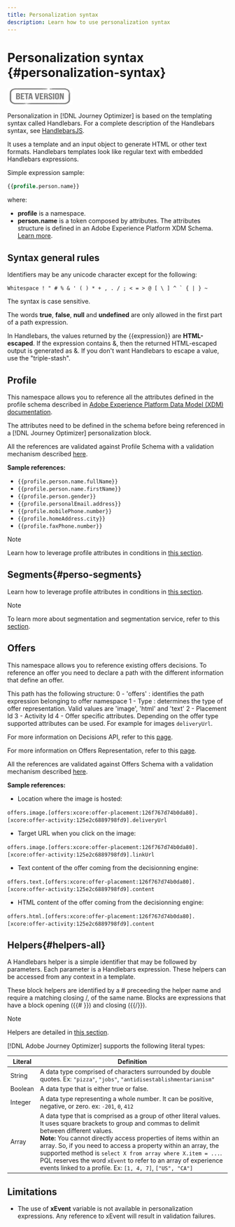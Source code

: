 ```yaml
---
title: Personalization syntax
description: Learn how to use personalization syntax
---
```

# Personalization syntax {#personalization-syntax}

![](../assets/do-not-localize/badge.png)

Personalization in [!DNL Journey Optimizer] is based on the templating syntax called Handlebars.
For a complete description of the Handlebars syntax, see [HandlebarsJS](https://handlebarsjs.com/).

It uses a template and an input object to generate HTML or other text formats. Handlebars templates look like regular text with embedded Handlebars expressions.

Simple expression sample:

```sql
{{profile.person.name}}
```

where:

* **profile** is a namespace.
* **person.name** is a token composed by attributes. The attributes structure is defined in an Adobe Experience Platform XDM Schema. [Learn more](https://experienceleague.adobe.com/docs/experience-platform/xdm/home.html).

## Syntax general rules

Identifiers may be any unicode character except for the following:

```
Whitespace ! " # % & ' ( ) * + , . / ; < = > @ [ \ ] ^ ` { | } ~
```

The syntax is case sensitive.

The words **true**, **false**, **null** and **undefined** are only allowed in the first part of a path expression.

In Handlebars, the values returned by the {{expression}} are **HTML-escaped**. If the expression contains &, then the returned HTML-escaped output is generated as &amp;. If you don't want Handlebars to escape a value, use the "triple-stash".

## Profile

This namespace allows you to reference all the attributes defined in the profile schema described in [Adobe Experience Platform Data Model (XDM) documentation](https://experienceleague.adobe.com/docs/experience-platform/xdm/home.html).

The attributes need to be defined in the schema before being referenced in a [!DNL Journey Optimizer] personalization block.

All the references are validated against Profile Schema with a validation mechanism described [here](personalization-validation.md).

**Sample references:**

* ```{{profile.person.name.fullName}}```
* ```{{profile.person.name.firstName}}```
* ```{{profile.person.gender}}```
* ```{{profile.personalEmail.address}}```
* ```{{profile.mobilePhone.number}}```
* ```{{profile.homeAddress.city}}```
* ```{{profile.faxPhone.number}}```

>[!NOTE]
>
>Learn how to leverage profile attributes in conditions in [this section](functions/helpers.md#if).

## Segments{#perso-segments}

Learn how to leverage profile attributes in conditions in [this section](functions/helpers.md#if).

>[!NOTE]
>To learn more about segmentation and segmentation service, refer to this [section](../segment/about-segments.md).
>

## Offers

This namespace allows you to reference existing offers decisions.
To reference an offer you need to declare a path with the different information that define an offer.

This path has the following structure:
0 - 'offers' : identifies the path expression belonging to offer namespace
1 - Type : determines the type of offer representation. Valid values are 'image', 'html' and 'text'
2 - Placement Id
3 - Activity Id
4 - Offer specific attributes. Depending on the offer type supported attributes can be used. For example for images `deliveryUrl`.

For more information on Decisions API, refer to this [page](https://experienceleague.adobe.com/docs/offer-decisioning/using/api-reference/offer-delivery/deliver-offers.html?lang=en#deliver-offers-using-the-decisions-api).

For more information on Offers Representation, refer to this [page](https://experienceleague.adobe.com/docs/offer-decisioning/using/api-reference/offer-delivery/deliver-offers.html?lang=en#accept-and-content-type-headers).

All the references are validated against Offers Schema with a validation mechanism described [here](personalization-validation.md).

**Sample references:**

* Location where the image is hosted:

```offers.image.[offers:xcore:offer-placement:126f767d74b0da80].[xcore:offer-activity:125e2c6889798fd9].deliveryUrl```

* Target URL when you click on the image:

```offers.image.[offers:xcore:offer-placement:126f767d74b0da80].[xcore:offer-activity:125e2c6889798fd9].linkUrl```

* Text content of the offer coming from the decisionning engine:

```offers.text.[offers:xcore:offer-placement:126f767d74b0da80].[xcore:offer-activity:125e2c6889798fd9].content```

* HTML content of the offer coming from the decisionning engine:

```offers.html.[offers:xcore:offer-placement:126f767d74b0da80].[xcore:offer-activity:125e2c6889798fd9].content``` 


## Helpers{#helpers-all}

A Handlebars helper is a simple identifier that may be followed by parameters.
Each parameter is a Handlebars expression. These helpers can be accessed from any context in a template.

These block helpers are identified by a # preceeding the helper name and require a matching closing /, of the same name. 
Blocks are expressions that have a block opening ({{# }}) and closing ({{/}}).


>[!NOTE]
>
>Helpers are detailed in [this section](functions/helpers.md).


[!DNL Adobe Journey Optimizer] supports the following literal types:

| Literal | Definition |
| ------- | ---------- |
| String | A data type comprised of characters surrounded by double quotes. Ex: `"pizza"`, `"jobs"`, `"antidisestablishmentarianism"` |
| Boolean | A data type that is either true or false.  |
| Integer | A data type representing a whole number. It can be positive, negative, or zero. ex: `-201`, `0`, `412` |
| Array | A data type that is comprised as a group of other literal values. It uses square brackets to group and commas to delimit between different values. <br> **Note:** You cannot directly access properties of items within an array. So, if you need to access a property within an array, the supported method is `select X from array where X.item = ...`. <br> PQL reserves the word `xEvent` to refer to an array of experience events linked to a profile. Ex: `[1, 4, 7]`, `["US", "CA"]` |  


## Limitations 

* The use of **xEvent** variable is not available in personalization expressions. Any reference to xEvent will result in validation failures.

